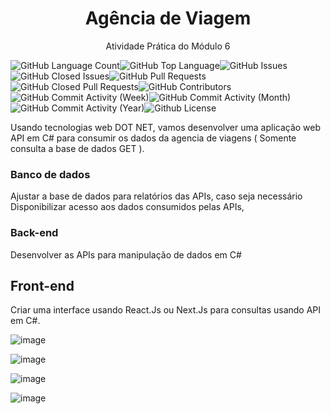 <h1 align="center"> Agência de Viagem </h1>

<p align="center">
  Atividade Prática do Módulo 6
</p>

<img alt="GitHub Language Count" src="https://img.shields.io/github/languages/count/rodrigoxaviersantos/agenciaviagem-dotnet" /><img alt="GitHub Top Language" src="https://img.shields.io/github/languages/top/rodrigoxaviersantos/agenciaviagem-dotnet" /><img alt="" src="https://img.shields.io/github/repo-size/rodrigoxaviersantos/agenciaviagem-dotnet" /><img alt="GitHub Issues" src="https://img.shields.io/github/issues/rodrigoxaviersantos/agenciaviagem-dotnet" /><img alt="GitHub Closed Issues" src="https://img.shields.io/github/issues-closed/rodrigoxaviersantos/agenciaviagem-dotnet" /><img alt="GitHub Pull Requests" src="https://img.shields.io/github/issues-pr/rodrigoxaviersantos/agenciaviagem-dotnet" /><img alt="GitHub Closed Pull Requests" src="https://img.shields.io/github/issues-pr-closed/rodrigoxaviersantos/agenciaviagem-dotnet" /><img alt="GitHub Contributors" src="https://img.shields.io/github/contributors/rodrigoxaviersantos/agenciaviagem-dotnet" /><img alt="GitHub Commit Activity (Week)" src="https://img.shields.io/github/commit-activity/w/rodrigoxaviersantos/agenciaviagem-dotnet" /><img alt="GitHub Commit Activity (Month)" src="https://img.shields.io/github/commit-activity/m/rodrigoxaviersantos/agenciaviagem-dotnet" /><img alt="GitHub Commit Activity (Year)" src="https://img.shields.io/github/commit-activity/y/rodrigoxaviersantos/agenciaviagem-dotnet" /><img alt="Github License" src="https://img.shields.io/github/license/rodrigoxaviersantos/agenciaviagem-dotnet" />

Usando tecnologias web DOT NET, vamos desenvolver uma aplicação web API em C# para consumir os dados da agencia de viagens ( Somente consulta a base de dados GET ).

### Banco de dados 

Ajustar a base de dados para relatórios das APIs, caso seja necessário Disponibilizar acesso aos dados consumidos pelas APIs,

### Back-end 

Desenvolver as APIs para manipulação de dados em C#

## Front-end

Criar uma interface  usando React.Js ou Next.Js  para consultas usando API em C#.

![image](https://github.com/rodrigoxaviersantos/agenciaviagem-dotnet/assets/116025593/7a58df42-2e92-489d-b7f8-aa07753b3489)

![image](https://github.com/rodrigoxaviersantos/agenciaviagem-dotnet/assets/116025593/eedef107-ce41-4400-8238-b5be19ba439a)

![image](https://github.com/rodrigoxaviersantos/agenciaviagem-dotnet/assets/116025593/92ab4893-3097-4e5c-8fc6-7089e20db2b6)

![image](https://github.com/rodrigoxaviersantos/agenciaviagem-dotnet/assets/116025593/3a9d1ce2-418b-413c-9ce8-03a0f2a4b038)
